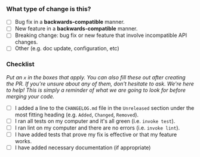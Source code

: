 ### What type of change is this?

- [ ] Bug fix in a **backwards-compatible** manner.
- [ ] New feature in a **backwards-compatible** manner.
- [ ] Breaking change: bug fix or new feature that involve incompatible API changes.
- [ ] Other (e.g. doc update, configuration, etc)

### Checklist

_Put an `x` in the boxes that apply. You can also fill these out after creating the PR. If you're unsure about any of them, don't hesitate to ask. We're here to help! This is simply a reminder of what we are going to look for before merging your code._

- [ ] I added a line to the `CHANGELOG.md` file in the `Unreleased` section under the most fitting heading (e.g. `Added`, `Changed`, `Removed`).
- [ ] I ran all tests on my computer and it's all green (i.e. `invoke test`).
- [ ] I ran lint on my computer and there are no errors (i.e. `invoke lint`).
- [ ] I have added tests that prove my fix is effective or that my feature works.
- [ ] I have added necessary documentation (if appropriate)
